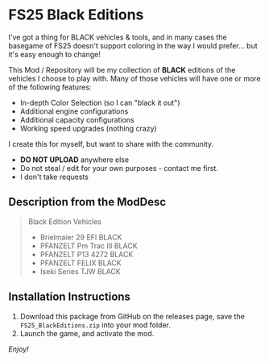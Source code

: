 # FS25 Black Editions
I've got a thing for BLACK vehicles & tools, and in many cases the basegame of FS25 doesn't support coloring in the way I would prefer... but it's easy enough to change!

This Mod / Repository will be my collection of **BLACK** editions of the vehicles I choose to play with. Many of those vehicles will have one or more of the following features:

- In-depth Color Selection (so I can "black it out")
- Additional engine configurations
- Additional capacity configurations
- Working speed upgrades (nothing crazy)

I create this for myself, but want to share with the community.

- **DO NOT UPLOAD** anywhere else
- Do not steal / edit for your own purposes - contact me first.
- I don't take requests

## Description from the ModDesc
> Black Edition Vehicles
> - Brielmaier 29 EFI BLACK
> - PFANZELT Pm Trac III BLACK
> - PFANZELT P13 4272 BLACK
> - PFANZELT FELIX BLACK
> - Iseki Series TJW BLACK


## Installation Instructions
1. Download this package from GitHub on the releases page, save the `FS25_BlackEditions.zip` into your mod folder.
2. Launch the game, and activate the mod.

_Enjoy!_
